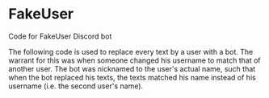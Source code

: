# FakeUser
Code for FakeUser Discord bot

The following code is used to replace every text by a user with a bot.
The warrant for this was when someone changed his username to match that of another user.
The bot was nicknamed to the user's actual name, such that when the bot replaced his texts, the texts matched his name instead of his username (i.e. the second user's name).
